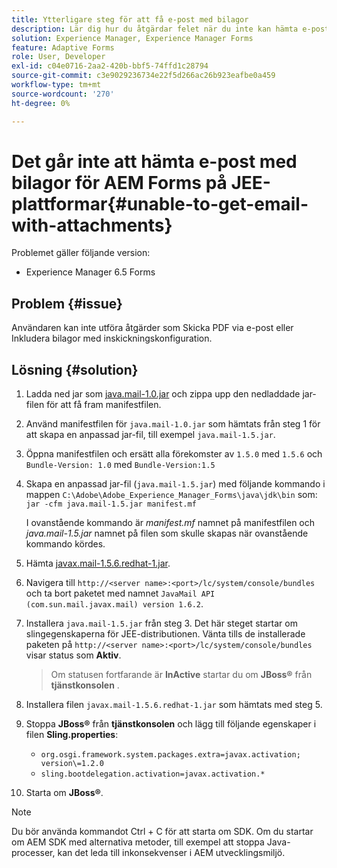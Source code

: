 ```yaml
---
title: Ytterligare steg för att få e-post med bilagor
description: Lär dig hur du åtgärdar felet när du inte kan hämta e-post med bilagor för AEM Forms på JEE-plattformar.
solution: Experience Manager, Experience Manager Forms
feature: Adaptive Forms
role: User, Developer
exl-id: c04e0716-2aa2-420b-bbf5-74ffd1c28794
source-git-commit: c3e9029236734e22f5d266ac26b923eafbe0a459
workflow-type: tm+mt
source-wordcount: '270'
ht-degree: 0%

---
```


# Det går inte att hämta e-post med bilagor för AEM Forms på JEE-plattformar{#unable-to-get-email-with-attachments}

Problemet gäller följande version:

* Experience Manager 6.5 Forms

## Problem {#issue}

Användaren kan inte utföra åtgärder som Skicka PDF via e-post eller Inkludera bilagor med inskickningskonfiguration.

## Lösning {#solution}

1. Ladda ned jar som [java.mail-1.0.jar](/help/forms/using/java.mail-1.0.jar) och zippa upp den nedladdade jar-filen för att få fram manifestfilen.

1. Använd manifestfilen för `java.mail-1.0.jar` som hämtats från steg 1 för att skapa en anpassad jar-fil, till exempel `java.mail-1.5.jar`.

1. Öppna manifestfilen och ersätt alla förekomster av `1.5.0` med `1.5.6` och `Bundle-Version: 1.0` med `Bundle-Version:1.5`

1. Skapa en anpassad jar-fil (`java.mail-1.5.jar`) med följande kommando i mappen `C:\Adobe\Adobe_Experience_Manager_Forms\java\jdk\bin` som:
   `jar -cfm java.mail-1.5.jar manifest.mf`

   I ovanstående kommando är *manifest.mf* namnet på manifestfilen och *java.mail-1.5.jar* namnet på filen som skulle skapas när ovanstående kommando kördes.

1. Hämta [javax.mail-1.5.6.redhat-1.jar](https://mvnrepository.com/artifact/com.sun.mail/javax.mail/1.5.6.redhat-1).

1. Navigera till `http://<server name>:<port>/lc/system/console/bundles` och ta bort paketet med namnet `JavaMail API (com.sun.mail.javax.mail) version 1.6.2`.

1. Installera `java.mail-1.5.jar` från steg 3. Det här steget startar om slingegenskaperna för JEE-distributionen. Vänta tills de installerade paketen på `http://<server name>:<port>/lc/system/console/bundles` visar status som **Aktiv**.

   >Om statusen fortfarande är **InActive** startar du om   **JBoss®** från **tjänstkonsolen** .


1. Installera filen `javax.mail-1.5.6.redhat-1.jar` som hämtats med steg 5.

1. Stoppa **JBoss®** från **tjänstkonsolen** och lägg till följande egenskaper i filen **Sling.properties**:
   * `org.osgi.framework.system.packages.extra=javax.activation; version\=1.2.0`
   * `sling.bootdelegation.activation=javax.activation.*`

1. Starta om **JBoss®**.

>[!NOTE]
>
> Du bör använda kommandot Ctrl + C för att starta om SDK. Om du startar om AEM SDK med alternativa metoder, till exempel att stoppa Java-processer, kan det leda till inkonsekvenser i AEM utvecklingsmiljö.
